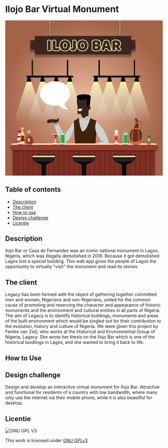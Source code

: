 # Ilojo Bar Virtual Monument

![Ilojo Bar](./public/assets/ilojobar-sign.png) 

## Table of contents
  * [Description](#description)
  * [The client](#the-client)
  * [How to use](#how-to-use)
  * [Design challenge](#design-challege)
  * [Licentie](#licentie)

## Description
Ilojo Bar or Casa do Fernandez was an iconic national monument in Lagos, Nigeria, which was illegally demolished in 2016. Because it got demolished Lagos lost a special building. This web app gives the people of Lagos the opportunity to virtually "visit" the monument and read its stories. 

## The client

Legacy has been formed with the object of gathering together committed men and women, Nigerians and non-Nigerians, united for the common cause of promoting and reserving the character and appearance of historic monuments and the environment and cultural entities in all parts of Nigeria. The aim of Legacy is to identify historical buildings, monuments and areas of the built environment which would be singled out for their contribution to the evolution, history and culture of Nigeria. 
We were given this project by Femke van Zeijl, who works at the Historical and Environmental Group of Nigeria, Lagacy. She wrote her thesis on the Ilojo Bar which is one of the historical buidlings in Lagos, and she wanted to bring it back to life.

## How to Use 



## Design challenge
Design and develop an interactive virtual monument for Ilojo Bar.
Attractive and functional for residents of a country with low bandwidth, where many only use the internet via their mobile phone, while it is also beautiful for desktop.

## Licentie

![GNU GPL V3](https://www.gnu.org/graphics/gplv3-127x51.png)

This work is licensed under [GNU GPLv3](./LICENSE).
